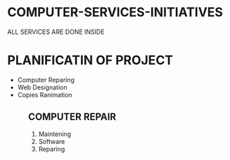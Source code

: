 # COMPUTER-SERVICES-INITIATIVES
ALL SERVICES ARE DONE INSIDE
<h1>PLANIFICATIN OF PROJECT</h1>
<ul>
  <li>Computer Reparing
  <li>Web Designation
  <li>Copies Ranimation
  <ul>
<h2>COMPUTER REPAIR</h2>
    <ol>
    <li>Maintening 
    <li> Software
    <li> Reparing 
    </ol>
